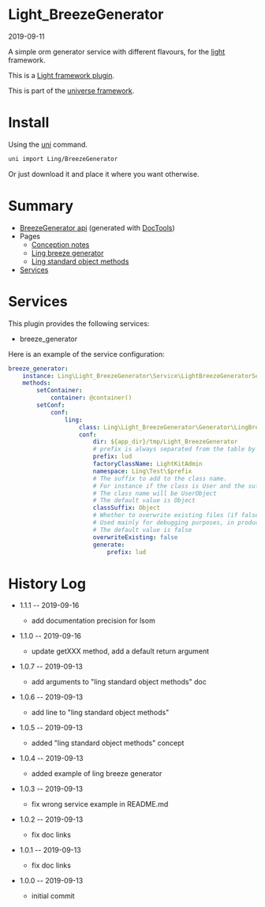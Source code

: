 Light_BreezeGenerator
===========
2019-09-11



A simple orm generator service with different flavours, for the [light](https://github.com/lingtalfi/Light) framework.


This is a [Light framework plugin](https://github.com/lingtalfi/Light/blob/master/doc/pages/plugin.md).

This is part of the [universe framework](https://github.com/karayabin/universe-snapshot).


Install
==========
Using the [uni](https://github.com/lingtalfi/universe-naive-importer) command.
```bash
uni import Ling/BreezeGenerator
```

Or just download it and place it where you want otherwise.






Summary
===========
- [BreezeGenerator api](https://github.com/lingtalfi/Light_BreezeGenerator/blob/master/doc/api/Ling/Light_BreezeGenerator.md) (generated with [DocTools](https://github.com/lingtalfi/DocTools))
- Pages
    - [Conception notes](https://github.com/lingtalfi/Light_BreezeGenerator/blob/master/doc/pages/conception-notes.md)
    - [Ling breeze generator](https://github.com/lingtalfi/Light_BreezeGenerator/blob/master/doc/pages/ling-breeze-generator.md)
    - [Ling standard object methods](https://github.com/lingtalfi/Light_BreezeGenerator/blob/master/doc/pages/ling-standard-object-methods.md)
- [Services](#services)



Services
=========


This plugin provides the following services:

- breeze_generator



Here is an example of the service configuration:

```yaml
breeze_generator:
    instance: Ling\Light_BreezeGenerator\Service\LightBreezeGeneratorService
    methods:
        setContainer:
            container: @container()
        setConf:
            conf:
                ling:
                    class: Ling\Light_BreezeGenerator\Generator\LingBreezeGenerator
                    conf:
                        dir: ${app_dir}/tmp/Light_BreezeGenerator
                        # prefix is always separated from the table by one underscore
                        prefix: lud
                        factoryClassName: LightKitAdmin
                        namespace: Ling\Test\$prefix
                        # The suffix to add to the class name.
                        # For instance if the class is User and the suffix is Object,
                        # The class name will be UserObject
                        # The default value is Object
                        classSuffix: Object
                        # Whether to overwrite existing files (if false, skip them)
                        # Used mainly for debugging purposes, in production you probably should set this to false
                        # The default value is false
                        overwriteExisting: false
                        generate:
                            prefix: lud


```




History Log
=============

- 1.1.1 -- 2019-09-16

    - add documentation precision for lsom
    
- 1.1.0 -- 2019-09-16

    - update getXXX method, add a default return argument
    
- 1.0.7 -- 2019-09-13

    - add arguments to "ling standard object methods" doc
    
- 1.0.6 -- 2019-09-13

    - add line to "ling standard object methods"
    
- 1.0.5 -- 2019-09-13

    - added "ling standard object methods" concept
    
- 1.0.4 -- 2019-09-13

    - added example of ling breeze generator
    
- 1.0.3 -- 2019-09-13

    - fix wrong service example in README.md
    
- 1.0.2 -- 2019-09-13

    - fix doc links
    
- 1.0.1 -- 2019-09-13

    - fix doc links
    
- 1.0.0 -- 2019-09-13

    - initial commit